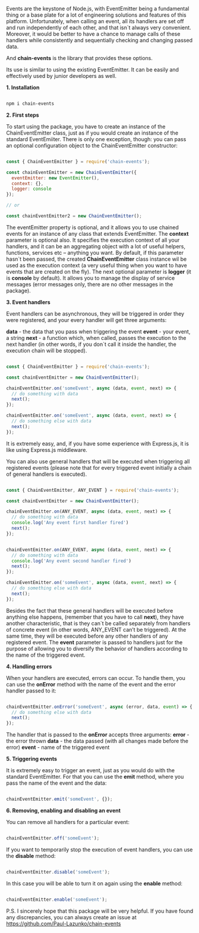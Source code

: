 Events are the keystone of Node.js, with EventEmitter being a fundamental thing or a base plate for a lot of engineering solutions and features of this platform.  Unfortunately, when calling an event, all its handlers are set off and run independently of each other, and that isn`t always very convenient. Moreover, it would be better to have a chance to manage calls of these handlers while consistently and sequentially checking  and changing passed data.

And **chain-events** is the library that provides these options.

Its use is similar to using the existing EventEmitter. It can be easily and effectively used by junior developers as well.

**1. Installation**

```bash

npm i chain-events

```
**2. First steps**

To start using the package, you have to create an instance of the ChainEventEmitter class, just as if you would create an instance of  the standard EventEmiiter. There is only one exception, though: you can pass an optional configuration object to the ChainEventEmitter constructor:

```javascript

const { ChainEventEmitter } = require('chain-events');

const chainEventEmitter = new ChainEventEmitter({
  eventEmitter: new EventEmitter(),
  context: {},
  logger: console
});

// or

const chainEventEmitter2 = new ChainEventEmitter();

```

The eventEmitter property is optional, and it allows you to use chained events for an instance of any class that extends EventEmitter. 
The **context** parameter is optional also. It specifies the execution context of all your handlers, and it can be an aggregating object with a lot of useful helpers, functions, services etc – anything you want. 
By default, if this parameter hasn`t been passed, the created **ChainEventEmitter** class instance wil be used as the execution context (a very useful thing when you want to have events that are created on the fly). 
The next optional parameter is **logger** (it is **console** by default). It allows you to manage the display of service messages (error messages only, there are no other messages in the package).


**3. Event handlers**

Event handlers can be asynchronous, they will be triggered in order they were registered, 
and your every handler will get three arguments:

**data** - the data that you pass when triggering the event
**event** - your event, a string
**next** - a function which, when called, passes the execution to the next handler 
(in other words, if you don`t call it inside the handler, the execution chain will be stopped).

```javascript

const { ChainEventEmitter } = require('chain-events');

const chainEventEmitter = new ChainEventEmitter();

chainEventEmitter.on('someEvent', async (data, event, next) => {
  // do something with data
  next();
});

chainEventEmitter.on('someEvent', async (data, event, next) => {
  // do something else with data
  next();
});

```

It is extremely easy, and, if you have some experience with Express.js, it is like using Express.js middleware.

You can also use general handlers that will be executed when triggering all registered events (please note that for every triggered event initially a chain of general handlers is executed).

```javascript

const { ChainEventEmitter, ANY_EVENT } = require('chain-events');

const chainEventEmitter = new ChainEventEmitter();

chainEventEmitter.on(ANY_EVENT, async (data, event, next) => {
  // do something with data
  console.log('Any event first handler fired')
  next();
});


chainEventEmitter.on(ANY_EVENT, async (data, event, next) => {
  // do something with data
  console.log('Any event second handler fired')
  next();
});

chainEventEmitter.on('someEvent', async (data, event, next) => {
  // do something else with data
  next();
});

```

Besides the fact that these general handlers will be executed before anything else happens, (remember that you have to call **next**), 
they have another characteristic, that is they can`t be called separately from handlers of concrete event (in other words, ANY_EVENT can’t be triggered). 
At the same time, they will be executed before any other handlers of any registered event. 
The **event** parameter is passed to handlers just for the purpose of allowing you to diversify the behavior of handlers according to the name of the triggered event.

**4. Handling errors**

When your handlers are executed, errors can occur. To handle them, you can use the **onError** method with the name of the event and the error handler passed to it:

```javascript

chainEventEmitter.onError('someEvent', async (error, data, event) => {
  // do something else with data
  next();
});

```

The handler that is passed to the **onError** accepts three arguments:
**error** - the error thrown
**data** - the data passed (with all changes made before the error)
**event** - name of the triggered event


**5. Triggering events**

It is extremely easy to trigger an event, just as you would do with the standard EventEmitter. For that you can use the **emit** method, where you pass the name of the event and the data:


```javascript

chainEventEmitter.emit('someEvent', {});

```

**6. Removing, enabling and disabling an event**

You can remove all handlers for a particular event:

```javascript

chainEventEmitter.off('someEvent');

```

If you want to temporarily stop the execution of event handlers, you can use the **disable** method:

```javascript

chainEventEmitter.disable('someEvent');

```
In this case you will be able to turn it on again using the **enable** method:

```javascript

chainEventEmitter.enable('someEvent');

```

P.S. I sincerely hope that this package will be very helpful. If you have found any discrepancies, you can always create an issue at https://github.com/Paul-Lazunko/chain-events
